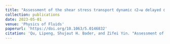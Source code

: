 ```yaml
---
title: "Assessment of the shear stress transport dynamic ℓ2−ω delayed detached eddy simulation in Bachalo–Johnson flow with shock-induced separation"
collection: publications
date: 2023-05-01
venue: 'Physics of Fluids'
paperurl: 'https://doi.org/10.1063/5.0146832'
citation: 'Qu, Lipeng, Shujaut H. Bader, and Zifei Yin. "Assessment of the shear stress transport dynamic ℓ 2− ω delayed detached eddy simulation in Bachalo–Johnson flow with shock-induced separation." Physics of Fluids 35, no. 5 (2023).'
---
```



